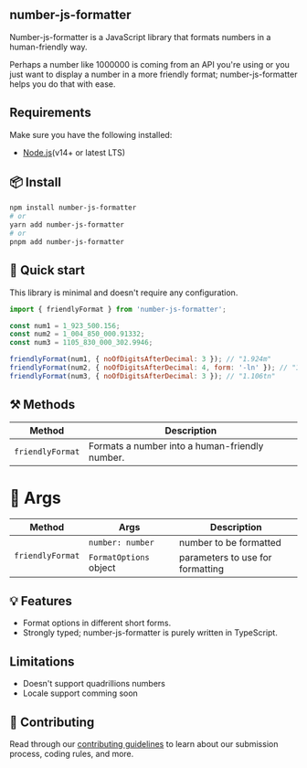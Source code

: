 ## number-js-formatter

<p>Number-js-formatter is a JavaScript library that formats numbers in a human-friendly way.</p>

<p>Perhaps a number like 1000000 is coming from an API you're using or you just want to display a number in a more friendly format; number-js-formatter helps you do that with ease.</p>

## Requirements
Make sure you have the following installed:
- [Node.js](https://nodejs.org/en/download/)(v14+ or latest LTS)
## 📦 Install
```sh
npm install number-js-formatter
# or
yarn add number-js-formatter
# or
pnpm add number-js-formatter
```

## 🚀 Quick start

This library is minimal and doesn't require any configuration.

```js
import { friendlyFormat } from 'number-js-formatter';

const num1 = 1_923_500.156;
const num2 = 1_004_850_000.91332;
const num3 = 1105_830_000_302.9946;

friendlyFormat(num1, { noOfDigitsAfterDecimal: 3 }); // "1.924m"
friendlyFormat(num2, { noOfDigitsAfterDecimal: 4, form: '-ln' }); // "1.0049bln"
friendlyFormat(num3, { noOfDigitsAfterDecimal: 3 }); // "1.106tn"
```

## ⚒️ Methods

<table>
    <thead>
        <tr>
            <th>Method</th>
            <th>Description</th>
        </tr>
    </thead>
    <tbody>
        <tr>
            <td><code>friendlyFormat</code></td>
            <td>Formats a number into a human-friendly number.
        </tr>
    </tbody>
</table>

# 🔨 Args 

<table>
    <thead>
        <tr>
            <th>Method</th>
            <th>Args</th>
            <th>Description</th>
        </tr>
    </thead>
    <tbody>
        <tr>
            <td rowspan=2><code>friendlyFormat</code></td>
            <td><code>number: number</code></td>
            <td>
                number to be formatted
            </td>
        </tr>
          <tr>
            <td><code>FormatOptions</code> object</td>
            <td>
                parameters to use for formatting
            </td>
        </tr>
    </tbody>
</table>

## 💡 Features

- Format options in different short forms.
- Strongly typed; number-js-formatter is purely written in TypeScript.

## Limitations

- Doesn't support quadrillions numbers
- Locale support comming soon

## 🔌 Contributing
Read through our [contributing guidelines](contributing) to learn about our submission process, coding rules, and more.

